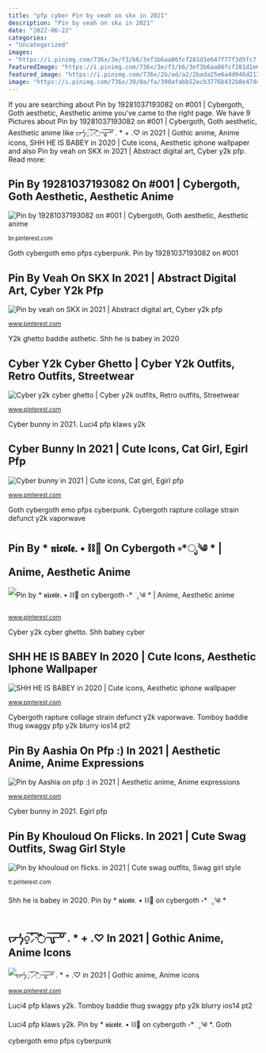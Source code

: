 ```yaml
---
title: "pfp cyber Pin by veah on skx in 2021"
description: "Pin by veah on skx in 2021"
date: "2022-06-22"
categories:
- "Uncategorized"
images:
- "https://i.pinimg.com/736x/3e/f3/b6/3ef3b6aa86fcf281d1e647f77f3d5fc7.jpg"
featuredImage: "https://i.pinimg.com/736x/3e/f3/b6/3ef3b6aa86fcf281d1e647f77f3d5fc7.jpg"
featured_image: "https://i.pinimg.com/736x/2b/ad/a2/2bada25e6a4d046d2133bf102b5740b1.jpg"
image: "https://i.pinimg.com/736x/39/0a/fa/390afabb52ecb3776b432b0e47ddeba6.jpg"
---
```


If you are searching about Pin by 19281037193082 on #001 | Cybergoth, Goth aesthetic, Aesthetic anime you've came to the right page. We have 9 Pictures about Pin by 19281037193082 on #001 | Cybergoth, Goth aesthetic, Aesthetic anime like ᡕᠵ᠊ᡃ່࡚ࠢ࠘⸝່ࠡࠣ᠊߯᠆ࠣ࠘ᡁࠣ࠘᠊᠊ࠢ࠘𐡏 . * + .♡ in 2021 | Gothic anime, Anime icons, SHH HE IS BABEY in 2020 | Cute icons, Aesthetic iphone wallpaper and also Pin by veah on SKX in 2021 | Abstract digital art, Cyber y2k pfp. Read more:

## Pin By 19281037193082 On #001 | Cybergoth, Goth Aesthetic, Aesthetic Anime

![Pin by 19281037193082 on #001 | Cybergoth, Goth aesthetic, Aesthetic anime](https://i.pinimg.com/736x/65/0e/ec/650eec55458afb6077e98f515bb5e890.jpg "Pin by aashia on pfp :) in 2021")

<small>br.pinterest.com</small>

Goth cybergoth emo pfps cyberpunk. Pin by 19281037193082 on #001

## Pin By Veah On SKX In 2021 | Abstract Digital Art, Cyber Y2k Pfp

![Pin by veah on SKX in 2021 | Abstract digital art, Cyber y2k pfp](https://i.pinimg.com/736x/39/0a/fa/390afabb52ecb3776b432b0e47ddeba6.jpg "Pin by * 𝖓𝖎𝖈𝖔𝖑𝖊. • ⛓🖤 on cybergoth ༚*ೃ༄ *")

<small>www.pinterest.com</small>

Y2k ghetto baddie asthetic. Shh he is babey in 2020

## Cyber Y2k Cyber Ghetto | Cyber Y2k Outfits, Retro Outfits, Streetwear

![Cyber y2k cyber ghetto | Cyber y2k outfits, Retro outfits, Streetwear](https://i.pinimg.com/736x/39/a2/fc/39a2fc8e8a897817da1318178965050a.jpg "Y2k ghetto baddie asthetic")

<small>www.pinterest.com</small>

Cyber bunny in 2021. Luci4 pfp klaws y2k

## Cyber Bunny In 2021 | Cute Icons, Cat Girl, Egirl Pfp

![Cyber bunny in 2021 | Cute icons, Cat girl, Egirl pfp](https://i.pinimg.com/736x/d3/f8/23/d3f823ed4e0af9e02e2ff93efff06998.jpg "Pin by * 𝖓𝖎𝖈𝖔𝖑𝖊. • ⛓🖤 on cybergoth ༚*ೃ༄ *")

<small>www.pinterest.com</small>

Goth cybergoth emo pfps cyberpunk. Cybergoth rapture collage strain defunct y2k vaporwave

## Pin By * 𝖓𝖎𝖈𝖔𝖑𝖊. • ⛓🖤 On Cybergoth ༚*ೃ༄ * | Anime, Aesthetic Anime

![Pin by * 𝖓𝖎𝖈𝖔𝖑𝖊. • ⛓🖤 on cybergoth ༚*ೃ༄ * | Anime, Aesthetic anime](https://i.pinimg.com/736x/87/77/a3/8777a335fadb9da19654b71c842216cb.jpg "Pin by * 𝖓𝖎𝖈𝖔𝖑𝖊. • ⛓🖤 on cybergoth ༚*ೃ༄ *")

<small>www.pinterest.com</small>

Cyber y2k cyber ghetto. Shh babey cyber

## SHH HE IS BABEY In 2020 | Cute Icons, Aesthetic Iphone Wallpaper

![SHH HE IS BABEY in 2020 | Cute icons, Aesthetic iphone wallpaper](https://i.pinimg.com/736x/82/a4/9f/82a49f3dc69fd1f0c3510e2bed281f61.jpg "Pin by aashia on pfp :) in 2021")

<small>www.pinterest.com</small>

Cybergoth rapture collage strain defunct y2k vaporwave. Tomboy baddie thug swaggy pfp y2k blurry ios14 pt2

## Pin By Aashia On Pfp :) In 2021 | Aesthetic Anime, Anime Expressions

![Pin by Aashia on pfp :) in 2021 | Aesthetic anime, Anime expressions](https://i.pinimg.com/736x/54/55/81/545581bea3b641a53f58b0a99c43044d.jpg "Cybergoth rapture collage strain defunct y2k vaporwave")

<small>www.pinterest.com</small>

Cyber bunny in 2021. Egirl pfp

## Pin By Khouloud On Flicks. In 2021 | Cute Swag Outfits, Swag Girl Style

![Pin by khouloud on flicks. in 2021 | Cute swag outfits, Swag girl style](https://i.pinimg.com/736x/2b/ad/a2/2bada25e6a4d046d2133bf102b5740b1.jpg "Pin by * 𝖓𝖎𝖈𝖔𝖑𝖊. • ⛓🖤 on cybergoth ༚*ೃ༄ *")

<small>tr.pinterest.com</small>

Shh he is babey in 2020. Pin by * 𝖓𝖎𝖈𝖔𝖑𝖊. • ⛓🖤 on cybergoth ༚*ೃ༄ *

## ᡕᠵ᠊ᡃ່࡚ࠢ࠘⸝່ࠡࠣ᠊߯᠆ࠣ࠘ᡁࠣ࠘᠊᠊ࠢ࠘𐡏 . * + .♡ In 2021 | Gothic Anime, Anime Icons

![ᡕᠵ᠊ᡃ່࡚ࠢ࠘⸝່ࠡࠣ᠊߯᠆ࠣ࠘ᡁࠣ࠘᠊᠊ࠢ࠘𐡏 . * + .♡ in 2021 | Gothic anime, Anime icons](https://i.pinimg.com/736x/3e/f3/b6/3ef3b6aa86fcf281d1e647f77f3d5fc7.jpg "Pin by veah on skx in 2021")

<small>www.pinterest.com</small>

Luci4 pfp klaws y2k. Tomboy baddie thug swaggy pfp y2k blurry ios14 pt2

Luci4 pfp klaws y2k. Pin by * 𝖓𝖎𝖈𝖔𝖑𝖊. • ⛓🖤 on cybergoth ༚*ೃ༄ *. Goth cybergoth emo pfps cyberpunk
